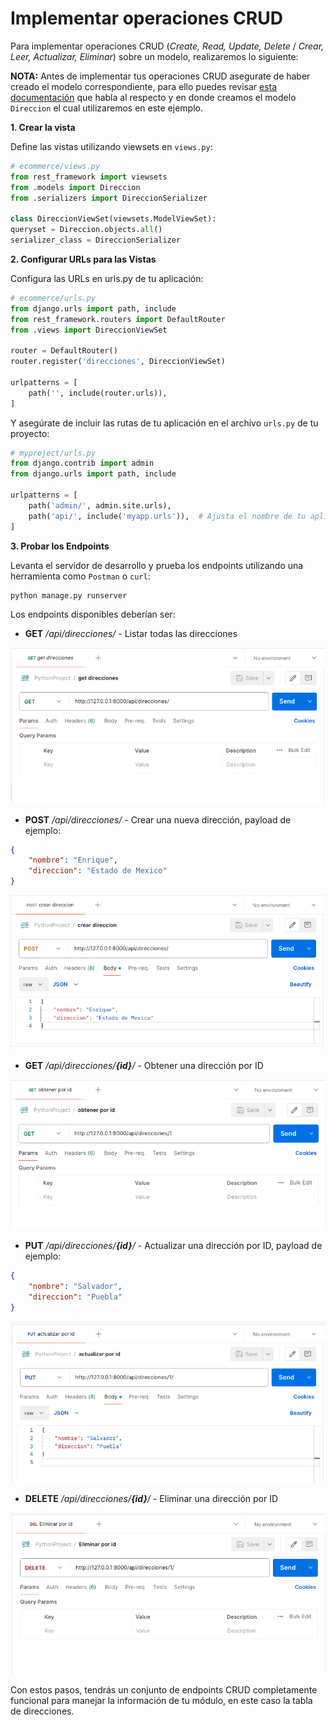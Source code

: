 # Implementar operaciones CRUD

Para implementar operaciones CRUD (_Create, Read, Update, Delete_ / _Crear, Leer, Actualizar, Eliminar_) sobre un modelo, realizaremos lo siguiente:

**NOTA:** Antes de implementar tus operaciones CRUD asegurate de haber creado el modelo correspondiente, para ello puedes revisar [esta documentación](CREAR_MODELOS.MD) que habla al respecto y en donde creamos el modelo `Direccion` el cual utilizaremos en este ejemplo.

**1. Crear la vista**

Define las vistas utilizando viewsets en `views.py`:
```python
# ecommerce/views.py
from rest_framework import viewsets
from .models import Direccion
from .serializers import DireccionSerializer

class DireccionViewSet(viewsets.ModelViewSet):
queryset = Direccion.objects.all()
serializer_class = DireccionSerializer
```

**2. Configurar URLs para las Vistas**

Configura las URLs en urls.py de tu aplicación:
```python
# ecommerce/urls.py
from django.urls import path, include
from rest_framework.routers import DefaultRouter
from .views import DireccionViewSet

router = DefaultRouter()
router.register('direcciones', DireccionViewSet)

urlpatterns = [
    path('', include(router.urls)),
]
```

Y asegúrate de incluir las rutas de tu aplicación en el archivo `urls.py` de tu proyecto:
```python
# myproject/urls.py
from django.contrib import admin
from django.urls import path, include

urlpatterns = [
    path('admin/', admin.site.urls),
    path('api/', include('myapp.urls')),  # Ajusta el nombre de tu aplicación si es necesario
]
```

**3. Probar los Endpoints**

Levanta el servidor de desarrollo y prueba los endpoints utilizando una herramienta como `Postman` o `curl`:
```shell
python manage.py runserver
```

Los endpoints disponibles deberían ser:

- **GET** _/api/direcciones/_ - Listar todas las direcciones

![Obtener direcciones](img/obtenerDireccionesPostman.png)

- **POST** _/api/direcciones/_ - Crear una nueva dirección, payload de ejemplo:
```json
{
    "nombre": "Enrique",
    "direccion": "Estado de Mexico"
}
```
![Crear direccion](img/crearDireccionPostman.png)

- **GET** _/api/direcciones/**{id}**/_ - Obtener una dirección por ID

![Crear direccion](img/obtenerDireccionPorIdPostman.png)

- **PUT** _/api/direcciones/**{id}**/_ - Actualizar una dirección por ID, payload de ejemplo:
```json
{
    "nombre": "Salvador",
    "direccion": "Puebla"
}
```
![Crear direccion](img/actualizarPorIdPostman.png)

- **DELETE** _/api/direcciones/**{id}**/_ - Eliminar una dirección por ID

![Crear direccion](img/eliminarPorIdPostman.png)

Con estos pasos, tendrás un conjunto de endpoints CRUD completamente funcional para manejar la información de tu módulo, en este caso la tabla de direcciones.